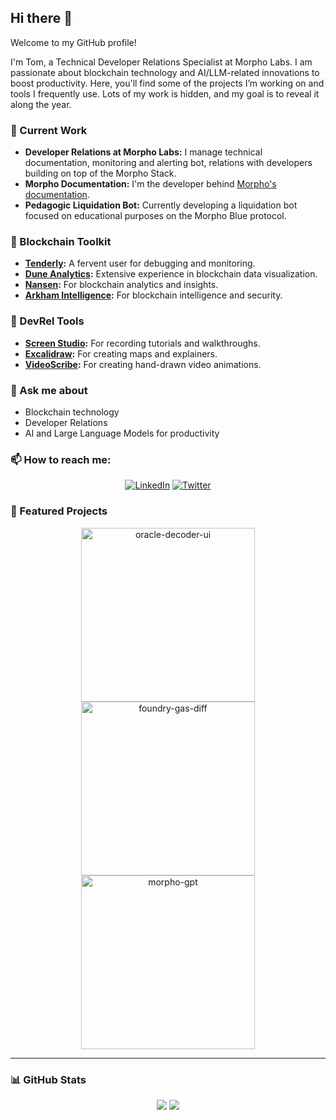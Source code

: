 ## Hi there 👋

Welcome to my GitHub profile!

I'm Tom, a Technical Developer Relations Specialist at Morpho Labs. I am passionate about blockchain technology and AI/LLM-related innovations to boost productivity. Here, you'll find some of the projects I’m working on and tools I frequently use. Lots of my work is hidden, and my goal is to reveal it along the year.

### 🔭 Current Work
- **Developer Relations at Morpho Labs:** I manage technical documentation, monitoring and alerting bot, relations with developers building on top of the Morpho Stack.
- **Morpho Documentation:** I'm the developer behind [Morpho's documentation](https://docs.morpho.org/).
- **Pedagogic Liquidation Bot:** Currently developing a liquidation bot focused on educational purposes on the Morpho Blue protocol.

### 🌱 Blockchain Toolkit
- **[Tenderly](https://tenderly.co/):** A fervent user for debugging and monitoring.
- **[Dune Analytics](https://dune.com/workspace/u/tom_morpho/library):** Extensive experience in blockchain data visualization.
- **[Nansen](https://app.nansen.ai/):** For blockchain analytics and insights.
- **[Arkham Intelligence](https://www.arkhamintelligence.com/):** For blockchain intelligence and security.

### 🎥 DevRel Tools
- **[Screen Studio](https://www.screen.studio/):** For recording tutorials and walkthroughs.
- **[Excalidraw](https://excalidraw.com/):** For creating maps and explainers.
- **[VideoScribe](https://www.videoscribe.co/):** For creating hand-drawn video animations.

### 💬 Ask me about
- Blockchain technology
- Developer Relations
- AI and Large Language Models for productivity

### 📫 How to reach me:
<p align="center"> 
    <a href="https://www.linkedin.com/in/tom-reppelin" target="_blank">
        <img alt="LinkedIn" src="https://img.shields.io/badge/linkedin-%230077B5.svg?&style=for-the-badge&logo=linkedin&logoColor=white" /></a>
    <a href="https://twitter.com/TomReppelin" target="_blank">
        <img alt="Twitter" src="https://img.shields.io/badge/Twitter-1DA1F2?style=for-the-badge&logo=x&logoColor=white"/></a>
</p>

### 🚀 Featured Projects
<p align="center">
    <a href="https://github.com/tomrpl/oracle-decoder-ui">
        <img width="278" alt="oracle-decoder-ui" src="https://github-readme-stats.vercel.app/api/pin/?username=tomrpl&repo=oracle-decoder-ui&theme=react&bg_color=1F222E&title_color=F85D7F&hide_border=true&icon_color=F8D866&description_lines_count=3"></a>
    <a href="https://github.com/tomrpl/morpho-blue-tools">
        <img width="278" alt="foundry-gas-diff" src="https://github-readme-stats.vercel.app/api/pin/?username=tomrpl&repo=morpho-blue-tools&theme=react&bg_color=1F222E&title_color=F85D7F&hide_border=true&icon_color=F8D866&description_lines_count=3"></a>
    <a href="https://github.com/morpho-labs/morpho-gpt">
        <img width="278" alt="morpho-gpt" src="https://github-readme-stats.vercel.app/api/pin/?username=morpho-labs&repo=morpho-gpt&theme=react&bg_color=1F222E&title_color=F85D7F&hide_border=true&icon_color=F8D866&description_lines_count=3"></a>
</p>

___

### 📊 GitHub Stats
<p align="center">
    <a href="https://github-readme-stats.vercel.app/api?username=tomrpl&count_private=true&show_icons=true&theme=tokyonight" target="_blank">
      <img src="https://github-readme-stats.vercel.app/api?username=tomrpl&count_private=true&show_icons=true&theme=tokyonight" /></a>
    <a href="https://github-readme-stats.vercel.app/api/top-langs/?username=tomrpl&layout=compact&langs_count=8&theme=tokyonight" target="_blank">
      <img src="https://github-readme-stats.vercel.app/api/top-langs/?username=tomrpl&layout=compact&langs_count=8&theme=tokyonight" /></a>
</p>
